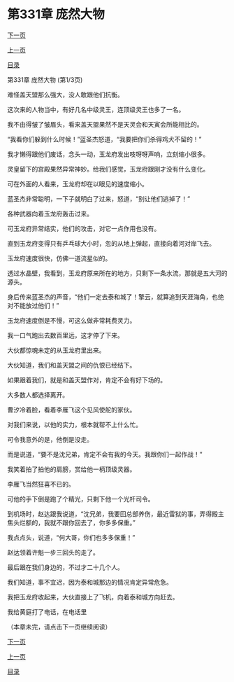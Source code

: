 <h1>第331章   庞然大物</h1>
            <div><p><a href="./0991_%E7%AC%AC331%E7%AB%A0_%E5%BA%9E%E7%84%B6%E5%A4%A7%E7%89%A9.md">下一页</a></p><p><a href="./0989_%E7%AC%AC330%E7%AB%A0_%E5%AE%AB%E6%AE%BF%E7%9A%84%E5%8A%9B%E9%87%8F.md">上一页</a></p><p><a href="../">目录</a></p></div>
            <div><p>第331章   庞然大物 (第1/3页)</p><p>难怪盖天盟那么强大，没人敢跟他们抗衡。</p><p>这次来的人物当中，有好几名中级灵王，连顶级灵王也多了一名。</p><p>我不由得皱了皱眉头，看来盖天盟果然不是天灵会和天寅会所能相比的。</p><p>“我看你们躲到什么时候！”蓝圣杰怒道，“我要把你们杀得鸡犬不留的！”</p><p>我才懒得跟他们废话，念头一动，玉龙府发出吱呀呀声响，立刻缩小很多。</p><p>灵皇留下的宫殿果然异常神妙。给我们感觉，玉龙府跟刚才没有什么变化。</p><p>可在外面的人看来，玉龙府却在以眼见的速度缩小。</p><p>蓝圣杰非常聪明，一下子就明白了过来，怒道，“别让他们逃掉了！”</p><p>各种武器向着玉龙府轰击过来。</p><p>可玉龙府异常结实，他们的攻击，对它一点作用也没有。</p><p>直到玉龙府变得只有乒乓球大小时，忽的从地上弹起，直接向着河对岸飞去。</p><p>玉龙府速度很快，仿佛一道流星似的。</p><p>透过水晶壁，我看到，玉龙府原来所在的地方，只剩下一条水流，那就是五大河的源头。</p><p>身后传来蓝圣杰的声音，“他们一定去泰和城了！擎云，就算追到天涯海角，也绝对不能放过他们！”</p><p>玉龙府速度倒是不慢，可这么做非常耗费灵力。</p><p>我一口气跑出去数百里远，这才停了下来。</p><p>大伙都惊魂未定的从玉龙府里出来。</p><p>大伙知道，我们和盖天盟之间的仇恨已经结下。</p><p>如果跟着我们，就是和盖天盟作对，肯定不会有好下场的。</p><p>大多数人都选择离开。</p><p>曹汐冷着脸，看着李雁飞这个见风使舵的家伙。</p><p>对我们来说，以他的实力，根本就帮不上什么忙。</p><p>可令我意外的是，他倒是没走。</p><p>而是说道，“要不是沈兄弟，肯定不会有我的今天。我跟你们一起作战！”</p><p>我笑着拍了拍他的肩膀，赏给他一柄顶级灵器。</p><p>李雁飞当然狂喜不已的。</p><p>可他的手下倒是跑了个精光，只剩下他一个光杆司令。</p><p>到机场时，赵达跟我说道，“沈兄弟，我要回总部养伤，最近雷狱的事，弄得殿主焦头烂额的，我就不跟你回去了，你多多保重。”</p><p>我点点头，说道，“何大哥，你们也多多保重！”</p><p>赵达领着许魁一步三回头的走了。</p><p>最后跟在我们身边的，不过才二十几个人。</p><p>我们知道，事不宜迟，因为泰和城那边的情况肯定异常危急。</p><p>我把玉龙府收起来，大伙直接上了飞机，向着泰和城方向赶去。</p><p>我给黄庭打了电话，在电话里</p><p>（本章未完，请点击下一页继续阅读）</p></div>
            <div><p><a href="./0991_%E7%AC%AC331%E7%AB%A0_%E5%BA%9E%E7%84%B6%E5%A4%A7%E7%89%A9.md">下一页</a></p><p><a href="./0989_%E7%AC%AC330%E7%AB%A0_%E5%AE%AB%E6%AE%BF%E7%9A%84%E5%8A%9B%E9%87%8F.md">上一页</a></p><p><a href="../">目录</a></p></div>